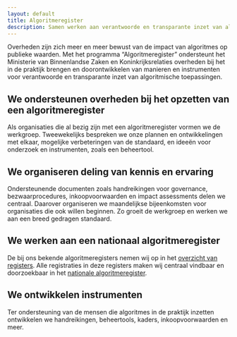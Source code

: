 ```yaml
---
layout: default
title: Algoritmeregister
description: Samen werken aan verantwoorde en transparante inzet van algoritmische toepassingen door overheden.
---
```

Overheden zijn zich meer en meer bewust van de impact van algoritmes op publieke waarden. Met het programma “Algoritmeregister” ondersteunt het Ministerie van Binnenlandse Zaken en Koninkrijksrelaties overheden bij het in de praktijk brengen en doorontwikkelen van manieren en instrumenten voor verantwoorde en transparante inzet van algoritmische toepassingen.

## We ondersteunen overheden bij het opzetten van een algoritmeregister
Als organisaties die al bezig zijn met een algoritmeregister vormen we de werkgroep. Tweewekelijks bespreken we onze plannen en ontwikkelingen met elkaar, mogelijke verbeteringen van de standaard, en ideeën voor onderzoek en instrumenten, zoals een beheertool.

## We organiseren deling van kennis en ervaring
Ondersteunende documenten zoals handreikingen voor governance, bezwaarprocedures, inkoopvoorwaarden en impact assessments delen we centraal. Daarover organiseren we maandelijkse bijeenkomsten voor organisaties die ook willen beginnen. Zo groeit de werkgroep en werken we aan een breed gedragen standaard.

## We werken aan een nationaal algoritmeregister
De bij ons bekende algoritmeregisters nemen wij op in het <a href="/registers">overzicht van registers</a>. Alle registraties in deze registers maken wij centraal vindbaar en doorzoekbaar in het <a href="/algoritmes">nationale algoritmeregister</a>.

## We ontwikkelen instrumenten
Ter ondersteuning van de mensen die algoritmes in de praktijk inzetten ontwikkelen we handreikingen, beheertools, kaders, inkoopvoorwaarden en meer.